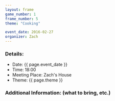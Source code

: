 ```yaml
---
layout: frame
game_number: 1
frame_number: 5
theme: "Cooking"

event_date: 2016-02-27
organizer: Zach
---
```



### Details:
- Date: {{ page.event_date }}
- Time: 18:00
- Meeting Place: Zach's House
- Theme: {{ page.theme }}

### Additional Information: (what to bring, etc.)

